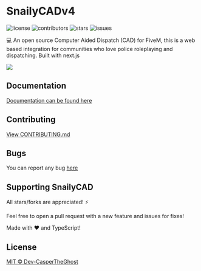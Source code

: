 # SnailyCADv4

![license](https://img.shields.io/github/license/SnailyCAD/snaily-cadv4?color=gr&style=flat-square)
![contributors](https://img.shields.io/github/contributors/SnailyCAD/snaily-cadv4?color=gr&style=flat-square)
![stars](https://img.shields.io/github/stars/SnailyCAD/snaily-cadv4?style=flat-square&color=gr)
![issues](https://img.shields.io/github/issues/SnailyCAD/snaily-cadv4?style=flat-square)

💻 An open source Computer Aided Dispatch (CAD) for FiveM,
this is a web based integration for communities who love police roleplaying and dispatching.
Built with next.js

<a href="https://discord.gg/eGnrPqEH7U ">
  <img src="http://invidget.switchblade.xyz/eGnrPqEH7U" />
</a>

## Documentation

[Documentation can be found here](https://cad-docs.netlify.app/)

## Contributing

[View CONTRIBUTING.md](./.github/CONTRIBUTING.md)

## Bugs

You can report any bug [here](https://github.com/SnailyCAD/snaily-cadv4/issues)

## Supporting SnailyCAD

All stars/forks are appreciated! ⚡

Feel free to open a pull request with a new feature and issues for fixes!

Made with ❤️ and TypeScript!

## License

[MIT © Dev-CasperTheGhost](./LICENSE)
